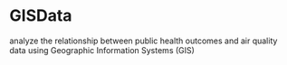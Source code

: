 # GISData
analyze the relationship between public health outcomes and air quality data using Geographic Information Systems (GIS)
